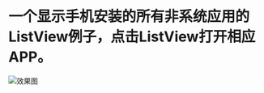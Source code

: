 # 一个显示手机安装的所有非系统应用的ListView例子，点击ListView打开相应APP。
![效果图](https://upload-images.jianshu.io/upload_images/18094500-92736071ac8c8c56.jpg?imageMogr2/auto-orient/strip|imageView2/2/w/1080/format/webp)
